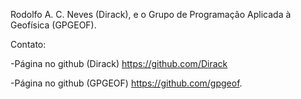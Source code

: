 Rodolfo A. C. Neves (Dirack), e o Grupo de Programação Aplicada à Geofísica (GPGEOF).

Contato:

-Página no github (Dirack) https://github.com/Dirack

-Página no github (GPGEOF) https://github.com/gpgeof.